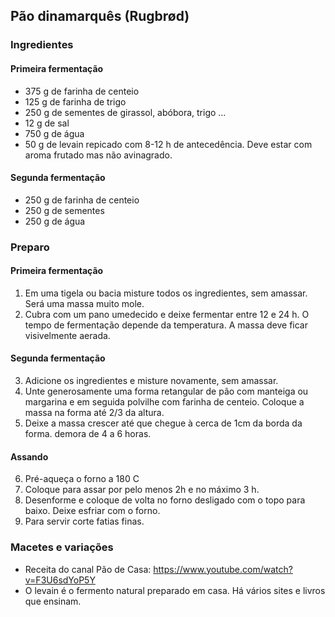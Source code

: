 ## Pão dinamarquês (Rugbrød)


### Ingredientes
#### Primeira fermentação
* 375 g de farinha de centeio
* 125 g de farinha de trigo
* 250 g de sementes de girassol, abóbora, trigo ...
* 12 g de sal
* 750 g de água
* 50 g de levain repicado com 8-12 h de antecedência. Deve estar com aroma frutado mas não avinagrado.
#### Segunda fermentação
* 250 g de farinha de centeio
* 250 g de sementes
* 250 g de água

### Preparo

#### Primeira fermentação
1. Em uma tigela ou bacia misture todos os ingredientes, sem amassar. Será uma massa muito mole.
2. Cubra com um pano umedecido e deixe fermentar entre 12 e 24 h. O tempo de fermentação depende da temperatura. A massa deve ficar visivelmente aerada.

#### Segunda fermentação
3. Adicione os ingredientes e misture novamente, sem amassar.
4. Unte generosamente uma forma retangular de pão com manteiga ou margarina e em seguida polvilhe com farinha de centeio. Coloque a massa na forma até 2/3 da altura.
5. Deixe a massa crescer até que chegue à cerca de 1cm da borda da forma. demora de 4 a 6 horas.

#### Assando
6. Pré-aqueça o forno a 180 C
7. Coloque para assar por pelo menos 2h e no máximo 3 h.
8. Desenforme e coloque de volta no forno desligado com o topo para baixo. Deixe esfriar com o forno.
9. Para servir corte fatias finas.

### Macetes e variações
* Receita do canal Pão de Casa: https://www.youtube.com/watch?v=F3U6sdYoP5Y
* O levain é o fermento natural preparado em casa. Há vários sites e livros que ensinam.
